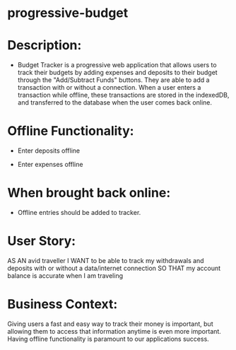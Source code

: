 # progressive-budget

# Description:

* Budget Tracker is a progressive web application that allows users to track their budgets by adding expenses and deposits to their budget through the "Add/Subtract Funds" buttons. They are able to add a transaction with or without a connection. When a user enters a transaction while offline, these transactions are stored in the indexedDB, and transferred to the database when the user comes back online.

# Offline Functionality:

* Enter deposits offline

* Enter expenses offline

# When brought back online:

* Offline entries should be added to tracker.


# User Story:

AS AN avid traveller
I WANT to be able to track my withdrawals and deposits with or without a data/internet connection
SO THAT my account balance is accurate when I am traveling

# Business Context:

Giving users a fast and easy way to track their money is important, but allowing them to access that information anytime is even more important. Having offline functionality is paramount to our applications success.

